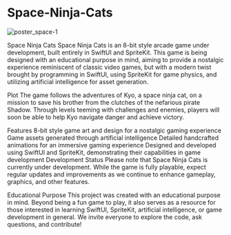 # Space-Ninja-Cats

![poster_space-1](https://github.com/elyahk/Space-Ninja/assets/113534388/2128c1dd-e3ac-4d33-9949-8deaba662a82)


Space Ninja Cats
Space Ninja Cats is an 8-bit style arcade game under development, built entirely in SwiftUI and SpriteKit. This game is being designed with an educational purpose in mind, aiming to provide a nostalgic experience reminiscent of classic video games, but with a modern twist brought by programming in SwiftUI, using SpriteKit for game physics, and utilizing artificial intelligence for asset generation.

Plot
The game follows the adventures of Kyo, a space ninja cat, on a mission to save his brother from the clutches of the nefarious pirate Shadow. Through levels teeming with challenges and enemies, players will soon be able to help Kyo navigate danger and achieve victory.

Features
8-bit style game art and design for a nostalgic gaming experience
Game assets generated through artificial intelligence
Detailed handcrafted animations for an immersive gaming experience
Designed and developed using SwiftUI and SpriteKit, demonstrating their capabilities in game development
Development Status
Please note that Space Ninja Cats is currently under development. While the game is fully playable, expect regular updates and improvements as we continue to enhance gameplay, graphics, and other features.

Educational Purpose
This project was created with an educational purpose in mind. Beyond being a fun game to play, it also serves as a resource for those interested in learning SwiftUI, SpriteKit, artificial intelligence, or game development in general. We invite everyone to explore the code, ask questions, and contribute!
